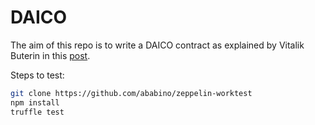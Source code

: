 # DAICO

The aim of this repo is to write a DAICO contract as explained by Vitalik Buterin in this [post]( https://slack-redir.net/link?url=https%3A%2F%2Fethresear.ch%2Ft%2Fexplanation-of-daicos%2F465).

Steps to test:

```bash
git clone https://github.com/ababino/zeppelin-worktest
npm install
truffle test
```
